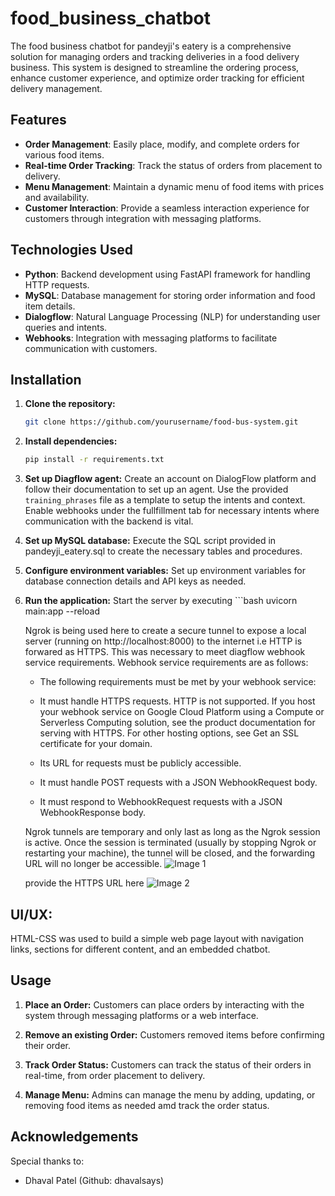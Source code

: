 # food_business_chatbot

The food business chatbot for pandeyji's eatery is a comprehensive solution for managing orders and tracking deliveries in a food delivery business. This system is designed to streamline the ordering process, enhance customer experience, and optimize order tracking for efficient delivery management.

## Features

- **Order Management**: Easily place, modify, and complete orders for various food items.
- **Real-time Order Tracking**: Track the status of orders from placement to delivery.
- **Menu Management**: Maintain a dynamic menu of food items with prices and availability.
- **Customer Interaction**: Provide a seamless interaction experience for customers through integration with messaging platforms.

## Technologies Used

- **Python**: Backend development using FastAPI framework for handling HTTP requests.
- **MySQL**: Database management for storing order information and food item details.
- **Dialogflow**: Natural Language Processing (NLP) for understanding user queries and intents.
- **Webhooks**: Integration with messaging platforms to facilitate communication with customers.

## Installation

1. **Clone the repository:**

   ```bash
   git clone https://github.com/yourusername/food-bus-system.git

2. **Install dependencies:**
    ```bash
    pip install -r requirements.txt

3. **Set up Diagflow agent:**
    Create an account on DialogFlow platform and follow  their documentation to set up an agent. Use the provided `training_phrases` file as a template to setup the intents and context. Enable webhooks under the fullfillment tab for necessary intents where communication with the backend is vital.

4. **Set up MySQL database:**
    Execute the SQL script provided in pandeyji_eatery.sql to create the necessary tables and procedures.

5. **Configure environment variables:**
    Set up environment variables for database connection details and API keys as needed.
    
6. **Run the application:**
    Start the server by executing 
        ```bash
        uvicorn main:app --reload
    
    Ngrok is being used here to create a secure tunnel to expose a local server (running on http://localhost:8000) to the internet i.e HTTP is forwared as HTTPS. This was necessary to meet diagflow webhook service requirements.
    Webhook service requirements are as follows:
    - The following requirements must be met by your webhook service:

    - It must handle HTTPS requests. HTTP is not supported. If you host your webhook service on Google Cloud Platform using a Compute or Serverless Computing solution, see the product documentation for serving with HTTPS. For other hosting options, see Get an SSL certificate for your domain.
    - Its URL for requests must be publicly accessible.
    - It must handle POST requests with a JSON WebhookRequest body.
    - It must respond to WebhookRequest requests with a JSON WebhookResponse body. 

    Ngrok tunnels are temporary and only last as long as the Ngrok session is active. Once the session is terminated (usually by stopping Ngrok or restarting your machine), the tunnel will be closed, and the forwarding URL will no longer be accessible.
    ![Image 1](output_images/image-1.png)

    provide the HTTPS URL here
    ![Image 2](output_images/image.png)

## UI/UX:
HTML-CSS was used to build a simple web page layout with navigation links, sections for different content, and an embedded chatbot.

## Usage

1. **Place an Order:** Customers can place orders by interacting with the system through messaging platforms or a web  interface.

2. **Remove an  existing Order:** Customers removed items before confirming their order.

3. **Track Order Status:** Customers can track the status of their orders in real-time, from order placement to delivery.

4. **Manage Menu:** Admins can manage the menu by adding, updating, or removing food items as needed amd track the order status.


## Acknowledgements
Special thanks to:

- Dhaval Patel (Github: dhavalsays)
